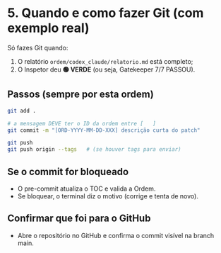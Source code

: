# 5. Quando e como fazer Git (com exemplo real)

Só fazes Git quando:

1. O relatório `ordem/codex_claude/relatorio.md` está completo;
2. O Inspetor deu **🟢 VERDE** (ou seja, Gatekeeper 7/7 PASSOU).

## Passos (sempre por esta ordem)

```bash
git add .

# a mensagem DEVE ter o ID da ordem entre [   ]
git commit -m "[ORD-YYYY-MM-DD-XXX] descrição curta do patch"

git push
git push origin --tags   # (se houver tags para enviar)
```

## Se o commit for bloqueado

- O pre-commit atualiza o TOC e valida a Ordem.
- Se bloquear, o terminal diz o motivo (corrige e tenta de novo).

## Confirmar que foi para o GitHub

- Abre o repositório no GitHub e confirma o commit visível na branch main.
